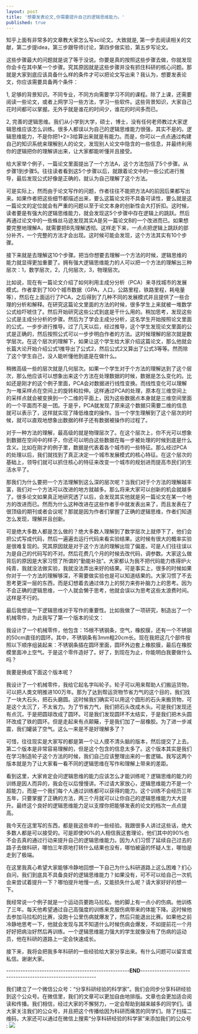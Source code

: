 ```yaml
---
layout: post
title: '想要发表论文,你需要提升自己的逻辑思维能力。'
published: true
---
```


知乎上面有非常多的文章教大家怎么写sci论文。大致就是, 第一步去阅读相关的文献，第二步提idea，第三步跟导师讨论，第四步做实验，第五步写论文。

这些步骤最大的问题就是说了等于没说。你要是真的按照这些步骤去做，你就发现你会卡在其中某一个步骤。究其原因就是这些步骤并没有抓住科研的核心问题。那就是大家到底应该具备什么样的条件才可以把论文写出来？我认为，想要发表论文，你应该需要具备两个条件：

1, 足够的背景知识。不同专业，不同方向需要学习不同的课程。除了上课，还需要阅读一些论文，或者上网学习一些方法，学习一些软件。这些背景知识，大家自己花时间都可以掌握。无外乎就是谁花的时间少，谁花的时间多而已。

2, 完善的逻辑思维。我们从小学到大学，硕士，博士，没有任何老师教过大家逻辑思维应该怎么训练。很多人都误以为自己的逻辑思维能力很强，其实不是的。逻辑思维能力，不是你把1+2=3给算出来就是有能力。而是，你可以一点点通过构建自己的知识系统来理解别人的论文，发现别人论文中隐含的一些信息，并最终利用你的逻辑把你的理解讲出来，让大家都能听懂并且接受。

给大家举个例子，一篇论文里面提出了一个方法A，这个方法包括了5个步骤。从步骤1到步骤5。往往读者看到这5个步骤以后，就跟着论文中的一些公式进行推导，最后发现公式好像是正确的，就认为自己理解了这个方法。

可是实际上，然而由于论文写作的问题，作者往往不能把方法A的前因后果都写出来。如果作者把这些细节都描述出来，要么这篇论文将不具备可读性，要么就是这一篇论文的定位就会有严重的问题以至于论文本身的创新性会大打折扣。这时候，读者要是有强大的逻辑思维能力，就会发现这5个步骤中存在逻辑上的跳跃。然后再通过论文中的一些蛛丝马迹发现其实A是另一篇论文B的一个改进而已。如果想要完整地理解A，就需要把B先理解透彻。这样走下来，一点点把逻辑上跳跃的部分补齐，一个完整的方法才会出现。这时候可能会发现，这个方法其实有10个步骤。

接下来就是去理解这10个步骤。把当你想要去理解一个方法的时候，逻辑思维的能力就显得更加重要了。拥有强大逻辑思维能力的人可以把一个方法的理解出三种层次：1，数学层次，2，几何层次，3，物理层次。

比如说，现在有一篇论文介绍了如何利用主成分分析（PCA）来寻找城市的发展模式。作者拿到了100个城市数据（GPA，人口，公路里程，铁路里程，耗电量等），然后在上面运行了PCA，之后得到了几种不同的发展模式并且提供了一些合理的分析和解释。在研究这篇论文里面的方法的时候，很多学生上来就被一堆数学公式给吓唬住了。然后开始研究这些公式到底是干什么用的。稍加思考，发现这些公式是主成分分析的步骤。然后为了学会主成分分析，这名学生开始按照论文里面的公式，一步步进行推导。过了几天以后，经过推导，这个学生发现论文里面的公式是正确的，然后按照公式可以一步步明白作者的方法。这时候理解的层次就是数学层次。在这个层次的理解下，如果让这个学生给大家介绍这篇论文，那么他就会长篇大论开始介绍公式1推导出了公式2，然后公式2又算出了公式3等等。然而除了这个学生自己，没人能听懂他到底是在做什么。

稍微高级一些的层次就是几何层次。如果一个学生对于个方法的理解达到了这个层次，那么他应该可以想象出来这个方法在处理数据的时候，数据是怎么变化的。比如还是刚才的这个例子里面，PCA会对数据进行线性变换。而线性变化可以理解为一堆采样点在空间上的旋转和拉伸。这样通过PCA的处理，原本在三维空间上的采样点就会被变换到一个二维的平面上，因为这些数据点本身就是三维空间里面的一个平面而不是一团。于是乎，PCA就发现了原来这个数据只需要二维的信息就可以表示了，这样就实现了降低维度的操作。当一个学生理解到了这个层次的时候，就可以直观地想象出数据的样子还有数据被操作的过程了。

对于一种方法的理解，最高级的就是物理层次了。在这个层次上，你不光可以想象到数据在空间中的样子，你还可以明白这些数据在每一步被处理的时候到底是什么含义。比如在刚才的例子里，数据是代表着各个城市的一些特征。那么经过PCA的处理以后，我们就找到了真正决定一个城市发展模式的核心特征。在这个层次的基础上，领导们就可以抓住核心的特征来改变一个城市的规划进而提高市民们的生活水平了。

那我们为什么要把一个方法理解到这么深的层次呢？当我们对于个方法的理解越丰富，我们对一个方法可以改进的地方就越多。那么将来大家可以创新的机会就越多了。很多论文如果真正地研究透了以后，会发现其实他就是另一篇论文在某一个地方的改进而已。然而为什么这种改进在这些作者手中就发表出来了，而且发表在了很顶级的期刊或者会议呢？那就是因为作者们掌握了正确的逻辑思维，作者们知道怎么发现，理解并且创新。

可是绝大多数人都是怎么做的？绝大多数人理解到了数学层次上就停下了，他们会把公式写成代码，然后一遍遍去运行代码来看实验结果。这时候有很大的概率实验是很难复现的。究其原因就是对于这个方法的理解出现了偏差。可是人们往往误以为是自己的代码写的不对。然后花费几个月的时候去改代码，调参数。大家这么做背后的原因是大家习惯了所谓的“勤能补拙”。大家都认为我不把代码能力练得炉火纯青，我就没法做实验，我就没法弄出来好的结果。可是事实上，很多的时候如果你对于一个方法的理解够深，不需要做实验也是可以知道结果的。大家习惯了不去思考更深一层的东西，而是幻想着去通过体力上的努力来弥补脑力上的思考。因为不会正确的逻辑思维，一个人就会懒于思考，他就会误以为思考这些太浪费时间。这样是不行的。

最后我想说一下逻辑思维对于写作的重要性。比如我做了一项研究，制造出了一个机械零件，为此我写了第一个版本的论文：

我设计了一个机械零件，他包含：15根不锈钢条，空气，橡胶膜，还有一个不锈钢的50cm直径的圆环。其中，不锈钢条有3mm粗20cm长。现在我把这几个部件按照以下顺序组装起来：不锈钢条插在圆环里面，圆环外边套上橡胶膜，最后在橡胶模里面冲上空气。于是这个零件造好了。好了，到现在为止，你能明白我要做什么吗？

我要是换成下面这个版本呢？

我设计了一个机械零件，我给它起名字叫轮子。轮子可以用来帮助人们搬运货物，可以把人类文明推进100万年。那为了达到帮运货物节省力气的这个目的，我们找了一块大石头，把石头磨圆。这时候我们确实可以用这个圆形的石头来搬货物，可是这个太沉了，不太省力。为了节省力气，我们把石头改成木头。可是我们发现还有点沉，于是把圆球改成了圆环。可是我们发现圆环不太结实，于是我们把木头圆环改成了铁的圆环。但是走起来有点颠簸，于是我们加了一层橡胶。为了进一步减震，我们罐装了空气。这么一来是不是好理解多了？

可惜，往往现实是大家写的都是第一个让人摸不清头脑的版本，然后提交了上去。第二个版本是非常容易理解的，但是这个包含的信息太多了。这个版本其实是我们在学习制造轮子这个方法的时候，我们自己应该整理出来的一套逻辑。我写这两个版本就是为了让大家看一看不同的逻辑思维在写作和理解上带来的差距。

看到这里，大家肯定会问逻辑思维的能力应该怎么才能训练呢？逻辑思维的能力的训练是因人而异的，我会在以后慢慢讲。不过请大家放心，逻辑思维能力不是一个超能力，而是一个我们每个人通过训练都可以获得的能力。这个训练不会经历三年五年，只要掌握了正确的方法，两三个月就可以让你自己的逻辑思维能力大大提升。最终这个良好的逻辑思维能力足以支撑你把能够发表的论文的档次一点点提高。

我今天在这里写的东西，都是我这些年的一些经验。我跟很多人讲过这些话，绝大多数人都是可以接受的。可是即使90%的人相信我这套理论，他们其中的90%也不会去真的通过行动来提升自己的逻辑思维能力。因为人们习惯了延续自己过去的路子去做科研，哪怕三年原地打转什么结果也没有，哪怕被逼的怀疑人生，哪怕是走到了极端。

在这里我真心希望大家能够冷静地回想一下自己为什么科研道路上这么困难？扪心自问，我们到底具不具备良好的逻辑思维能力？如果没有，可不可以给自己一次机会来尝试着提升一下？哪怕提升地慢一点，又能损失什么呢？请大家好好的想一下。

我经常说一个例子就是一个运动员要跑马拉松。他的脚上有一点小的伤病。他训练了三年。每天他希望通过自己高强度的训练来克服伤病带来的体能下降。这时候他去参加马拉松的比赛，没跑十公里伤病就爆发了，然后只能退出比赛。如果他之前冷静地思考一下，他就会发现与其不知道什么时候伤病会爆发，不如提前花一个月好好把病治好然后再训练。一个逻辑思维能力强大的学生就像没有了伤病的运动员，他在科研的道路上一定会快速成长。

接下来，我将会把我多年科研的一些经验给大家分享出来。有什么问题可以留言或私信。谢谢大家。

----------------------------------------------------**END**-----------------------------------------------------------

我们建立了一个微信公众号：“分享科研经验的科学家”。我们会同步分享科研经验到这个公众号。在微信里，我们的文章可以更加自由地排版。文章也会更加适合阅读和传播。我们相信，经过大家的不懈努力，一定会帮助到越来越多的同学们。请大家关注我们的公众号，并且把这个传播给因为科研而痛苦的同学们。除了扫描二维码，大家还可以通过在微信上搜索“分享科研经验的科学家”来添加我们的公众号 :
![]({{site.baseurl}}/images/33/5.jpg)
